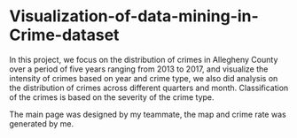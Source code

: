 # Visualization-of-data-mining-in-Crime-dataset

In this project, we focus on the distribution of crimes in Allegheny County over a period of five years ranging from 2013 to 2017, and visualize the intensity of crimes based on year and crime type, we also did analysis on the distribution of crimes across different quarters and month. Classification of the crimes is based on the severity of the crime type. 

The main page was designed by my teammate, the map and crime rate was generated by me. 



